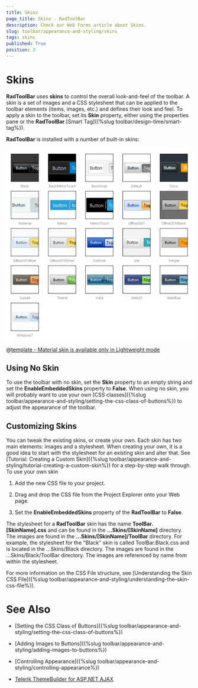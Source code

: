 ```yaml
---
title: Skins
page_title: Skins - RadToolBar
description: Check our Web Forms article about Skins.
slug: toolbar/appearance-and-styling/skins
tags: skins
published: True
position: 3
---
```


# Skins


**RadToolBar** uses **skins** to control the overall look-and-feel of the toolbar. A skin is a set of images and a CSS stylesheet that can be applied to the toolbar elements (items, images, etc.) and defines their look and feel. To apply a skin to the toolbar, set its **Skin** property, either using the properties pane or the **RadToolBar** [Smart Tag]({%slug toolbar/design-time/smart-tag%}).

**RadToolBar** is installed with a number of built-in skins:

![ToolBar Skins Thumbnails](images/toolbar-skins.png) 


 @[template - Material skin is available only in Lightweight mode](/_templates/common/skins-notes.md#material-only-in-lightweight) 





## Using No Skin

To use the toolbar with no skin, set the **Skin** property to an empty string and set the **EnableEmbeddedSkins** property to **False**. When using no skin, you will probably want to use your own [CSS classes]({%slug toolbar/appearance-and-styling/setting-the-css-class-of-buttons%}) to adjust the appearance of the toolbar.

## Customizing Skins

You can tweak the existing skins, or create your own. Each skin has two main elements: images and a stylesheet. When creating your own, it is a good idea to start with the stylesheet for an existing skin and alter that. See [Tutorial: Creating a Custom Skin]({%slug toolbar/appearance-and-styling/tutorial-creating-a-custom-skin%}) for a step-by-step walk through. To use your own skin

1. Add the new CSS file to your project.

1. Drag and drop the CSS file from the Project Explorer onto your Web page.

1. Set the **EnableEmbeddedSkins** property of the **RadToolBar** to **False**.

The stylesheet for a **RadToolBar** skin has the name **ToolBar.[SkinName].css** and can be found in the **...Skins/[SkinName]** directory. The images are found in the **...Skins/[SkinName]/ToolBar** directory. For example, the stylesheet for the "Black" skin is called ToolBar.Black.css and is located in the ...Skins/Black directory. The images are found in the ...Skins/Black/ToolBar directory. The images are referenced by name from within the stylesheet.

For more information on the CSS File structure, see [Understanding the Skin CSS File]({%slug toolbar/appearance-and-styling/understanding-the-skin-css-file%}).

# See Also

 * [Setting  the CSS Class of Buttons]({%slug toolbar/appearance-and-styling/setting-the-css-class-of-buttons%})

 * [Adding Images to Buttons]({%slug toolbar/appearance-and-styling/adding-images-to-buttons%})

 * [Controlling Appearance]({%slug toolbar/appearance-and-styling/controlling-appearance%})

 * [Telerik ThemeBuilder for ASP.NET AJAX](https://themebuilder.telerik.com/)


